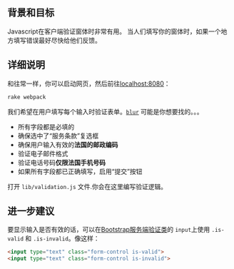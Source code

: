 ## 背景和目标

Javascript在客户端验证窗体时非常有用。
当人们填写你的窗体时，如果一个地方填写错误最好尽快给他们反馈。

## 详细说明

和往常一样，你可以启动网页，然后前往[localhost:8080](http://localhost:8080)：

```bash
rake webpack
```

我们希望在用户填写每个输入时验证表单。[`blur`](https://developer.mozilla.org/en-US/docs/Web/Events/blur) 可能是你想要找的。。。

- 所有字段都是必填的
- 确保选中了“服务条款”复选框
- 确保用户输入有效的**法国的邮政编码**
- 验证电子邮件格式
- 验证电话号码**仅限法国手机号码**
- 如果所有字段都已正确填写，启用“提交”按钮

打开 `lib/validation.js` 文件.你会在这里编写验证逻辑。

## 进一步建议

要显示输入是否有效的话，可以在[Bootstrap服务端验证类](https://getbootstrap.com/docs/4.3/components/forms/#server-side)的 `input`上使用 `.is-valid` 和 `.is-invalid`。像这样：

```html
<input type="text" class="form-control is-valid">
<input type="text" class="form-control is-invalid">
```
